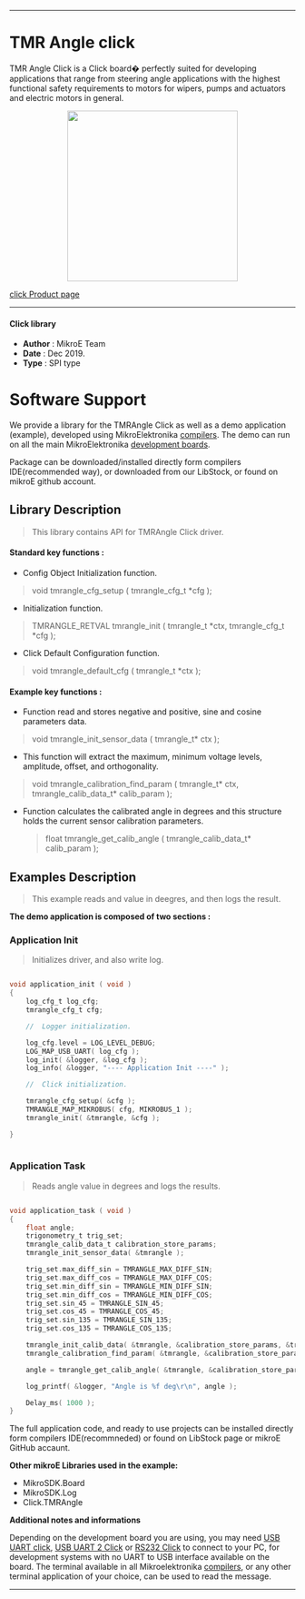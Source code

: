 

---
# TMR Angle click

TMR Angle Click is a Click board� perfectly suited for developing applications 
that range from steering angle applications with the highest functional safety
requirements to motors for wipers, pumps and actuators and electric motors in
general.

<p align="center">
  <img src="https://download.mikroe.com/images/click_for_ide/tmrangle_click.png" height=300px>
</p>


[click Product page](<https://www.mikroe.com/tmr-angle-click>)

---


#### Click library 

- **Author**        : MikroE Team
- **Date**          : Dec 2019.
- **Type**          : SPI type


# Software Support

We provide a library for the TMRAngle Click 
as well as a demo application (example), developed using MikroElektronika 
[compilers](https://shop.mikroe.com/compilers). 
The demo can run on all the main MikroElektronika [development boards](https://shop.mikroe.com/development-boards).

Package can be downloaded/installed directly form compilers IDE(recommended way), or downloaded from our LibStock, or found on mikroE github account. 

## Library Description

> This library contains API for TMRAngle Click driver.

#### Standard key functions :

- Config Object Initialization function.
> void tmrangle_cfg_setup ( tmrangle_cfg_t *cfg ); 
 
- Initialization function.
> TMRANGLE_RETVAL tmrangle_init ( tmrangle_t *ctx, tmrangle_cfg_t *cfg );

- Click Default Configuration function.
> void tmrangle_default_cfg ( tmrangle_t *ctx );


#### Example key functions :

- Function read and stores negative and positive, sine and cosine parameters data.
> void tmrangle_init_sensor_data ( tmrangle_t* ctx );
 
- This function will extract the maximum, minimum voltage levels, amplitude, offset, and orthogonality.
> void tmrangle_calibration_find_param ( tmrangle_t* ctx,
                                         tmrangle_calib_data_t* calib_param );

- Function calculates the calibrated angle in degrees and this structure holds the current sensor calibration parameters.
  > float tmrangle_get_calib_angle ( tmrangle_calib_data_t* calib_param );

## Examples Description

> This example reads and value in deegres, and then logs the result. 

**The demo application is composed of two sections :**

### Application Init 

> Initializes driver, and also write log.


```c

void application_init ( void )
{
    log_cfg_t log_cfg;
    tmrangle_cfg_t cfg;

    //  Logger initialization.

    log_cfg.level = LOG_LEVEL_DEBUG;
    LOG_MAP_USB_UART( log_cfg );
    log_init( &logger, &log_cfg );
    log_info( &logger, "---- Application Init ----" );

    //  Click initialization.

    tmrangle_cfg_setup( &cfg );
    TMRANGLE_MAP_MIKROBUS( cfg, MIKROBUS_1 );
    tmrangle_init( &tmrangle, &cfg );

}
  
```

### Application Task

> Reads angle value in degrees and logs the results.

```c

void application_task ( void )
{
    float angle;
    trigonometry_t trig_set;
    tmrangle_calib_data_t calibration_store_params;
    tmrangle_init_sensor_data( &tmrangle );

    trig_set.max_diff_sin = TMRANGLE_MAX_DIFF_SIN;
    trig_set.max_diff_cos = TMRANGLE_MAX_DIFF_COS;
    trig_set.min_diff_sin = TMRANGLE_MIN_DIFF_SIN;
    trig_set.min_diff_cos = TMRANGLE_MIN_DIFF_COS;
    trig_set.sin_45 = TMRANGLE_SIN_45;
    trig_set.cos_45 = TMRANGLE_COS_45;
    trig_set.sin_135 = TMRANGLE_SIN_135;
    trig_set.cos_135 = TMRANGLE_COS_135;

    tmrangle_init_calib_data( &tmrangle, &calibration_store_params, &trig_set );
    tmrangle_calibration_find_param( &tmrangle, &calibration_store_params );

    angle = tmrangle_get_calib_angle( &tmrangle, &calibration_store_params );

    log_printf( &logger, "Angle is %f deg\r\n", angle );

    Delay_ms( 1000 );
}  

```

The full application code, and ready to use projects can be  installed directly form compilers IDE(recommneded) or found on LibStock page or mikroE GitHub accaunt.

**Other mikroE Libraries used in the example:** 

- MikroSDK.Board
- MikroSDK.Log
- Click.TMRAngle

**Additional notes and informations**

Depending on the development board you are using, you may need 
[USB UART click](https://shop.mikroe.com/usb-uart-click), 
[USB UART 2 Click](https://shop.mikroe.com/usb-uart-2-click) or 
[RS232 Click](https://shop.mikroe.com/rs232-click) to connect to your PC, for 
development systems with no UART to USB interface available on the board. The 
terminal available in all Mikroelektronika 
[compilers](https://shop.mikroe.com/compilers), or any other terminal application 
of your choice, can be used to read the message.



---
